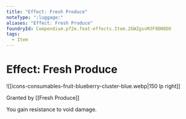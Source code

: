 ```yaml
---
title: "Effect: Fresh Produce"
noteType: ":luggage:"
aliases: "Effect: Fresh Produce"
foundryId: Compendium.pf2e.feat-effects.Item.2GWZgsvMJF9DN0DO
tags:
  - Item
---
```


# Effect: Fresh Produce
![[icons-consumables-fruit-blueberry-cluster-blue.webp|150 lp right]]

Granted by [[Fresh Produce]]

You gain resistance to void damage.
